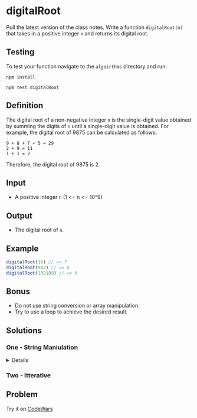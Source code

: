 # digitalRoot
Pull the latest version of the class notes.  Write a function `digitalRoot(n)` that takes in a positive integer `n` and returns its digital root.

## Testing

To test your function navigate to the `algoirthms` directory and run:

```
npm install

npm test digitalRoot
```

## Definition

The digital root of a non-negative integer `n` is the single-digit value obtained by summing the digits of `n` until a single-digit value is obtained. For example, the digital root of 9875 can be calculated as follows:

```
9 + 8 + 7 + 5 = 29
2 + 9 = 11
1 + 1 = 2
```



Therefore, the digital root of 9875 is 2.

## Input

- A positive integer `n` (1 <= n <= 10^9)

## Output

- The digital root of `n`.

## Example

```js
digitalRoot(16) // => 7
digitalRoot(942) // => 6
digitalRoot(132189) // => 6
```

## Bonus 
* Do not use string conversion or array manipulation.
* Try to use a loop to achieve the desired result.

## Solutions

### One - String Maniulation

<summary>



<details>



```js
function digitalRoot(n) {

}



```

</details>

</summary>

### Two - Itterative

<summary>


</details>
</summary>


## Problem






Try it on [CodeWars](https://www.codewars.com/kata/541c8630095125aba6000c00/train/javascript)
